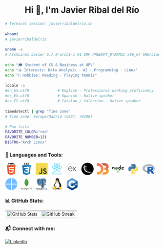 <h1 align="center">Hi 👋, I'm Javier Ribal del Río</h1>

```bash
# Terminal session: javierribaldelrio.sh

whoami
# javierribaldelrio

uname -a
# ArchLinux Javier 6.7.9-arch1-1 #1 SMP PREEMPT_DYNAMIC x86_64 GNU/Linux

echo "🎓 Student of CS & Business at UPV"
echo "📊 Interests: Data Analysis · AI · Programming · Linux"
echo "🎯 Hobbies: Reading · Playing tennis"

locale -a
#en_US.utf8             # English — Professional working proficiency
#es_ES.utf8             # Spanish — Native speaker
#ca_ES.utf8             # Catalan / Valencian — Native speaker

timedatectl | grep "Time zone"
# Time zone: Europe/Madrid (CEST, +0200)

# Fun facts
FAVORITE_COLOR="red"
FAVORITE_NUMBER=121
DISTRO="Arch Linux"
```
<h3 align="left">🧰 Languages and Tools:</h3>


<p align="left" style="display: flex; flex-wrap: wrap; gap: 10px; align-items: center;">

  <!-- Web Development -->
  <a href="https://www.w3.org/html/" target="_blank" style="text-decoration: none;">
    <img src="https://raw.githubusercontent.com/devicons/devicon/master/icons/html5/html5-original-wordmark.svg" alt="" width="40" height="40" style="vertical-align: middle;" />
  </a>

  <a href="https://www.w3schools.com/css/" target="_blank" style="text-decoration: none;">
    <img src="https://raw.githubusercontent.com/devicons/devicon/master/icons/css3/css3-original-wordmark.svg" alt="" width="40" height="40" style="vertical-align: middle;" />
  </a>

  <a href="https://developer.mozilla.org/en-US/docs/Web/JavaScript" target="_blank" style="text-decoration: none;">
    <img src="https://raw.githubusercontent.com/devicons/devicon/master/icons/javascript/javascript-original.svg" alt="" width="40" height="40" style="vertical-align: middle;" />
  </a>

  <a href="https://reactjs.org/" target="_blank" style="text-decoration: none;">
    <img src="https://raw.githubusercontent.com/devicons/devicon/master/icons/react/react-original-wordmark.svg" alt="" width="40" height="40" style="vertical-align: middle;" />
  </a>

  <a href="#" style="text-decoration: none;">
    <img src="express.png" alt="" width="40" height="40" style="vertical-align: middle;" />
  </a>

  <a href="#" style="text-decoration: none;">
    <img src="flask.png" alt="" width="40" height="40" style="vertical-align: middle;" />
  </a>

  <a href="https://d3js.org/" target="_blank" style="text-decoration: none;">
    <img src="https://raw.githubusercontent.com/devicons/devicon/master/icons/d3js/d3js-original.svg" alt="" width="40" height="40" style="vertical-align: middle;" />
  </a>

  <a href="https://nodejs.org/" target="_blank" style="text-decoration: none;">
    <img src="https://raw.githubusercontent.com/devicons/devicon/master/icons/nodejs/nodejs-original-wordmark.svg" alt="" width="40" height="40" style="vertical-align: middle;" />
  </a>

  <!-- Data Science -->
  <a href="https://www.python.org" target="_blank" style="text-decoration: none;">
    <img src="https://raw.githubusercontent.com/devicons/devicon/master/icons/python/python-original.svg" alt="" width="40" height="40" style="vertical-align: middle;" />
  </a>

  <a href="https://www.r-project.org/" target="_blank" style="text-decoration: none;">
    <img src="https://raw.githubusercontent.com/devicons/devicon/master/icons/r/r-original.svg" alt="" width="40" height="40" style="vertical-align: middle;" />
  </a>

  <a href="#" style="text-decoration: none;">
    <img src="quarto_logo.png" alt="" width="40" height="40" style="vertical-align: middle;" />
  </a>

  <!-- Databases -->
  <a href="https://www.mongodb.com/" target="_blank" style="text-decoration: none;">
    <img src="https://raw.githubusercontent.com/devicons/devicon/master/icons/mongodb/mongodb-original-wordmark.svg" alt="" width="40" height="40" style="vertical-align: middle;" />
  </a>

  <a href="https://www.postgresql.org/" target="_blank" style="text-decoration: none;">
    <img src="https://raw.githubusercontent.com/devicons/devicon/master/icons/postgresql/postgresql-original-wordmark.svg" alt="" width="40" height="40" style="vertical-align: middle;" />
  </a>

  <!-- System & Tools -->
  <a href="https://www.linux.org/" target="_blank" style="text-decoration: none;">
    <img src="https://raw.githubusercontent.com/devicons/devicon/master/icons/linux/linux-original.svg" alt="" width="40" height="40" style="vertical-align: middle;" />
  </a>

  <a href="https://www.w3schools.com/cpp/" target="_blank" style="text-decoration: none;">
    <img src="https://raw.githubusercontent.com/devicons/devicon/master/icons/cplusplus/cplusplus-original.svg" alt="" width="40" height="40" style="vertical-align: middle;" />
  </a>

</p>

<h3 align="left">📊 GitHub Stats:</h3>

<table>
  <tr>
    <td>
      <img src="https://github-readme-stats.vercel.app/api?username=javierribaldelrio&show_icons=true&locale=en" alt="GitHub Stats" />
    </td>
    <td>
      <img src="https://github-readme-streak-stats.herokuapp.com/?user=javierribaldelrio" alt="GitHub Streak" />
    </td>
  </tr>
</table>
<h3 align="left">📬 Connect with me:</h3>
<p align="left">
  <a href="https://linkedin.com/in/javier-ribal-del-rio" target="blank">
    <img align="center" src="https://raw.githubusercontent.com/rahuldkjain/github-profile-readme-generator/master/src/images/icons/Social/linked-in-alt.svg"
         alt="LinkedIn" height="30" width="40" style="vertical-align: middle;" />
  </a>
</p>
